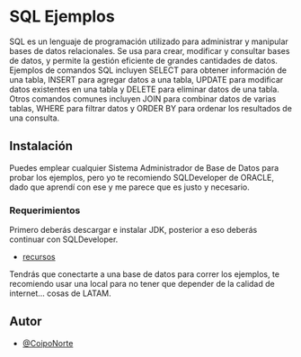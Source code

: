 
# SQL Ejemplos

SQL es un lenguaje de programación utilizado para administrar y manipular bases de datos relacionales. Se usa para crear, modificar y consultar bases de datos, y permite la gestión eficiente de grandes cantidades de datos. Ejemplos de comandos SQL incluyen SELECT para obtener información de una tabla, INSERT para agregar datos a una tabla, UPDATE para modificar datos existentes en una tabla y DELETE para eliminar datos de una tabla. Otros comandos comunes incluyen JOIN para combinar datos de varias tablas, WHERE para filtrar datos y ORDER BY para ordenar los resultados de una consulta.



## Instalación

Puedes emplear cualquier Sistema Administrador de Base de Datos para probar los ejemplos, pero yo te recomiendo SQLDeveloper de ORACLE, dado que aprendí con ese y me parece que es justo y necesario.

### Requerimientos

Primero deberás descargar e instalar JDK, posterior a eso deberás continuar con SQLDeveloper.

- [recursos](https://drive.google.com/drive/folders/1rcV8-H-ytIiskout3d0Et2M3QbcrIZa0?usp=sharing)

Tendrás que conectarte a una base de datos para correr los ejemplos, te recomiendo usar una local para no tener que depender de la calidad de internet... cosas de LATAM.

    
## Autor

- [@CoipoNorte](https://www.github.com/coiponorte)
